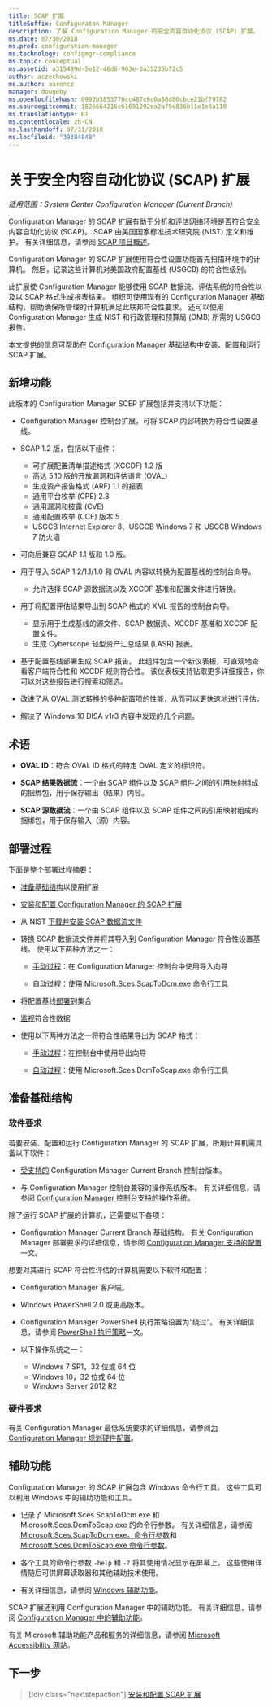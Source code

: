 ```yaml
---
title: SCAP 扩展
titleSuffix: Configuraton Manager
description: 了解 Configuration Manager 的安全内容自动化协议 (SCAP) 扩展。
ms.date: 07/30/2018
ms.prod: configuration-manager
ms.technology: configmgr-compliance
ms.topic: conceptual
ms.assetid: a315489d-5e12-46d6-903e-3a35235b72c5
author: aczechowski
ms.author: aaroncz
manager: dougeby
ms.openlocfilehash: 0992b3853776cc487c6c0a88d80cbce21bf79782
ms.sourcegitcommit: 1826664216c61691292ea2a79e836b11e1e8a118
ms.translationtype: HT
ms.contentlocale: zh-CN
ms.lasthandoff: 07/31/2018
ms.locfileid: "39384848"
---
```

# <a name="about-the-security-content-automation-protocol-scap-extensions"></a>关于安全内容自动化协议 (SCAP) 扩展

*适用范围：System Center Configuration Manager (Current Branch)*

Configuration Manager 的 SCAP 扩展有助于分析和评估网络环境是否符合安全内容自动化协议 (SCAP)。 SCAP 由美国国家标准技术研究院 (NIST) 定义和维护。 有关详细信息，请参阅 [SCAP 项目概述](https://csrc.nist.gov/projects/security-content-automation-protocol)。

Configuration Manager 的 SCAP 扩展使用符合性设置功能首先扫描环境中的计算机。 然后，记录这些计算机对美国政府配置基线 (USGCB) 的符合性级别。

此扩展使 Configuration Manager 能够使用 SCAP 数据流、评估系统的符合性以及以 SCAP 格式生成报表结果。 组织可使用现有的 Configuration Manager 基础结构，帮助确保所管理的计算机满足此联邦符合性要求。 还可以使用 Configuration Manager 生成 NIST 和行政管理和预算局 (OMB) 所需的 USGCB 报告。

本文提供的信息可帮助在 Configuration Manager 基础结构中安装、配置和运行 SCAP 扩展。



## <a name="whats-new"></a>新增功能

此版本的 Configuration Manager SCEP 扩展包括并支持以下功能：  

- Configuration Manager 控制台扩展，可将 SCAP 内容转换为符合性设置基线。  

- SCAP 1.2 版，包括以下组件：  

  - 可扩展配置清单描述格式 (XCCDF) 1.2 版
  - 高达 5.10 版的开放漏洞和评估语言 (OVAL)
  - 生成资产报告格式 (ARF) 1.1 的报表
  - 通用平台枚举 (CPE) 2.3
  - 通用漏洞和披露 (CVE)
  - 通用配置枚举 (CCE) 版本 5
  - USGCB Internet Explorer 8、USGCB Windows 7 和 USGCB Windows 7 防火墙  

- 可向后兼容 SCAP 1.1 版和 1.0 版。  

- 用于导入 SCAP 1.2/1.1/1.0 和 OVAL 内容以转换为配置基线的控制台向导。  

  - 允许选择 SCAP 源数据流以及 XCCDF 基准和配置文件进行转换。

- 用于将配置评估结果导出到 SCAP 格式的 XML 报告的控制台向导。  

  - 显示用于生成基线的源文件、SCAP 数据流、XCCDF 基准和 XCCDF 配置文件。
  - 生成 Cyberscope 轻型资产汇总结果 (LASR) 报表。  

- 基于配置基线部署生成 SCAP 报告。 此组件包含一个新仪表板，可直观地查看客户端符合性和 XCCDF 规则符合性。 该仪表板支持钻取更多详细报告，你可以对这些报告进行搜索和筛选。  

- 改进了从 OVAL 测试转换的多种配置项的性能，从而可以更快速地进行评估。  

- 解决了 Windows 10 DISA v1r3 内容中发现的几个问题。  



## <a name="terms"></a>术语

- **OVAL ID**：符合 OVAL ID 格式的特定 OVAL 定义的标识符。  

- **SCAP 结果数据流**：一个由 SCAP 组件以及 SCAP 组件之间的引用映射组成的捆绑包，用于保存输出（结果）内容。  

- **SCAP 源数据流**：一个由 SCAP 组件以及 SCAP 组件之间的引用映射组成的捆绑包，用于保存输入（源）内容。



## <a name="deployment-process"></a>部署过程

下面是整个部署过程摘要：  

- [准备基础结构](#bkmk_prepare)以使用扩展  

- [安装和配置 Configuration Manager 的 SCAP 扩展](/sccm/compliance/plan-design/scap/install-configure-scap#bkmk_install)  

- 从 NIST [下载并安装 SCAP 数据流文件](/sccm/compliance/plan-design/scap/install-configure-scap#bkmk_scap-data-stream-files)  

- 转换 SCAP 数据流文件并将其导入到 Configuration Manager 符合性设置基线。 使用以下两种方法之一：   

    - [手动过程](/sccm/compliance/plan-design/scap/install-configure-scap#bkmk_convert-and-import)：在 Configuration Manager 控制台中使用导入向导  

    - [自动过程](/sccm/compliance/plan-design/scap/install-configure-scap#bkmk_auto-convert-and-import)：使用 Microsoft.Sces.ScapToDcm.exe 命令行工具  

- 将配置基线[部署](/sccm/compliance/plan-design/scap/deploy-monitor-export#bkmk_deploy)到集合  

- [监视](/sccm/compliance/plan-design/scap/deploy-monitor-export#bkmk_monitor)符合性数据  

- 使用以下两种方法之一将符合性结果导出为 SCAP 格式：  

    - [手动过程](/sccm/compliance/plan-design/scap/deploy-monitor-export#bkmk_export)：在控制台中使用导出向导  

    - [自动过程](/sccm/compliance/plan-design/scap/deploy-monitor-export#bkmk_auto-export)：使用 Microsoft.Sces.DcmToScap.exe 命令行工具  



## <a name="bkmk_prepare"></a>准备基础结构

### <a name="software-requirements"></a>软件要求

若要安装、配置和运行 Configuration Manager 的 SCAP 扩展，所用计算机需具备以下软件：

- [受支持的](/sccm/core/servers/manage/current-branch-versions-supported) Configuration Manager Current Branch 控制台版本。  

- 与 Configuration Manager 控制台兼容的操作系统版本。 有关详细信息，请参阅 [Configuration Manager 控制台支持的操作系统](/sccm/core/plan-design/configs/supported-operating-systems-consoles)。  

除了运行 SCAP 扩展的计算机，还需要以下各项：

- Configuration Manager Current Branch 基础结构。 有关 Configuration Manager 部署要求的详细信息，请参阅 [Configuration Manager 支持的配置](/sccm/core/plan-design/configs/supported-configurations)一文。  

想要对其进行 SCAP 符合性评估的计算机需要以下软件和配置：

- Configuration Manager 客户端。  

- Windows PowerShell 2.0 或更高版本。  

- Configuration Manager PowerShell 执行策略设置为“绕过”。 有关详细信息，请参阅 [PowerShell 执行策略](/sccm/core/clients/deploy/about-client-settings#computer-agent)一文。  

- 以下操作系统之一：  
  - Windows 7 SP1，32 位或 64 位
  - Windows 10，32 位或 64 位
  - Windows Server 2012 R2

### <a name="hardware-requirements"></a>硬件要求

有关 Configuration Manager 最低系统要求的详细信息，请参阅[为 Configuration Manager 规划硬件配置](/sccm/core/plan-design/configs/recommended-hardware)。



## <a name="accessibility-features"></a>辅助功能

Configuration Manager 的 SCAP 扩展包含 Windows 命令行工具。 这些工具可以利用 Windows 中的辅助功能和工具。

- 记录了 Microsoft.Sces.ScapToDcm.exe 和 Microsoft.Sces.DcmToScap.exe 的命令行参数。 有关详细信息，请参阅 [Microsoft.Sces.ScapToDcm.exe。命令行参数](/sccm/compliance/plan-design/scap/install-configure-scap#microsoftscesscaptodcmexe-command-line-parameters)和 [Microsoft.Sces.DcmToScap.exe 命令行参数](/sccm/compliance/plan-design/scap/import-scap-compliance-settings#microsoftscesdcmtoscapexe-command-line-parameters)。  

- 各个工具的命令行参数 `-help` 和 `-?` 将其使用情况显示在屏幕上。 这些使用详情随后可供屏幕读取器和其他辅助技术使用。  

- 有关详细信息，请参阅 [Windows 辅助功能](http://windows.microsoft.com/windows/help/accessibility)。

SCAP 扩展还利用 Configuration Manager 中的辅助功能。 有关详细信息，请参阅 [Configuration Manager 中的辅助功能](/sccm/core/understand/accessibility-features)。

有关 Microsoft 辅助功能产品和服务的详细信息，请参阅 [Microsoft Accessibility 网站](http://go.microsoft.com/fwlink/p/?LinkId=9212)。



## <a name="next-step"></a>下一步
> [!div class="nextstepaction"]
> [安装和配置 SCAP 扩展](/sccm/compliance/plan-design/scap/install-configure-scap)
